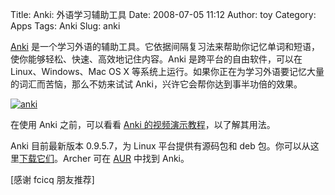 Title: Anki: 外语学习辅助工具
Date: 2008-07-05 11:12
Author: toy
Category: Apps
Tags: Anki
Slug: anki

[Anki](http://ichi2.net/anki/)
是一个学习外语的辅助工具。它依据间隔复习法来帮助你记忆单词和短语，使你能够轻松、快速、高效地记住内容。Anki
是跨平台的自由软件，可以在 Linux、Windows、Mac OS X
等系统上运行。如果你正在为学习外语要记忆大量的词汇而苦恼，那么不妨来试试
Anki，兴许它会帮你达到事半功倍的效果。

[![anki](http://i.linuxtoy.org/i/2008/07/anki-thumb.png)](http://i.linuxtoy.org/i/2008/07/anki.png)

在使用 Anki 之前，可以看看 [Anki
的视频演示教程](http://ichi2.net/anki/screencast1.html)，以了解其用法。

Anki 目前最新版本 0.9.5.7，为 Linux 平台提供有源码包和 deb
包。你可以从这里[下载它们](http://ichi2.net/anki/download/index.html)。Archer
可在 [AUR](http://aur.archlinux.org/packages.php?ID=14403) 中找到 Anki。

[感谢 fcicq 朋友推荐]
